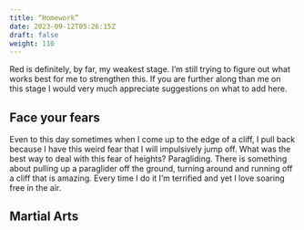 ```yaml
---
title: “Homework”
date: 2023-09-12T05:26:15Z
draft: false
weight: 110
---
```

Red is definitely, by far, my weakest stage. I’m still trying to figure out what works best for me to strengthen this. If you are further along than me on this stage I would very much appreciate suggestions on what to add here.

## Face your fears
Even to this day sometimes when I come up to the edge of a cliff, I pull back because I have this weird fear that I will impulsively jump off. What was the best way to deal with this fear of heights? Paragliding.  There is something about pulling up a paraglider off the ground, turning around and running off a cliff that is amazing. Every time I do it I’m terrified and yet I love soaring free in the air. 

## Martial Arts